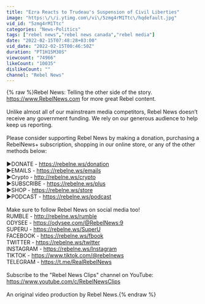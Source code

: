```yaml
---
title: "Ezra Reacts to Trudeau's Suspension of Civil Liberties"
image: "https:\/\/i.ytimg.com\/vi\/5zmg4rM1Ttc\/hqdefault.jpg"
vid_id: "5zmg4rM1Ttc"
categories: "News-Politics"
tags: ["rebel news","rebel news canada","rebel media"]
date: "2022-02-15T07:48:28+03:00"
vid_date: "2022-02-15T00:46:50Z"
duration: "PT1H15M30S"
viewcount: "74966"
likeCount: "10035"
dislikeCount: ""
channel: "Rebel News"
---
```

{% raw %}Rebel News: Telling the other side of the story. <a rel="nofollow" target="blank" href="https://www.RebelNews.com">https://www.RebelNews.com</a> for more great Rebel content. <br /><br />Unlike almost all of our mainstream media competitors, Rebel News doesn’t receive any government funding. We rely on our generous audience to help keep us reporting.<br /><br />Please consider supporting Rebel News by making a donation, purchasing a RebelNews+ subscription, shopping in our online store, or any of the other methods below: <br /><br />►DONATE - <a rel="nofollow" target="blank" href="https://rebelne.ws/donation">https://rebelne.ws/donation</a><br />►EMAILS - <a rel="nofollow" target="blank" href="https://rebelne.ws/emails">https://rebelne.ws/emails</a><br />►Crypto - <a rel="nofollow" target="blank" href="http://rebelne.ws/crypto">http://rebelne.ws/crypto</a><br />►SUBSCRIBE - <a rel="nofollow" target="blank" href="https://rebelne.ws/plus">https://rebelne.ws/plus</a><br />►SHOP - <a rel="nofollow" target="blank" href="https://rebelne.ws/store">https://rebelne.ws/store</a><br />►PODCAST - <a rel="nofollow" target="blank" href="https://rebelne.ws/podcast">https://rebelne.ws/podcast</a><br /><br />Make sure to follow Rebel News on social media too! <br />RUMBLE - <a rel="nofollow" target="blank" href="http://rebelne.ws/rumble">http://rebelne.ws/rumble</a><br />ODYSEE - <a rel="nofollow" target="blank" href="https://odysee.com/@RebelNews:9">https://odysee.com/@RebelNews:9</a><br />SUPERU - <a rel="nofollow" target="blank" href="https://rebelne.ws/SuperU">https://rebelne.ws/SuperU</a><br />FACEBOOK - <a rel="nofollow" target="blank" href="https://rebelne.ws/fbook">https://rebelne.ws/fbook</a><br />TWITTER - <a rel="nofollow" target="blank" href="https://rebelne.ws/twitter">https://rebelne.ws/twitter</a><br />INSTAGRAM - <a rel="nofollow" target="blank" href="https://rebelne.ws/Instagram">https://rebelne.ws/Instagram</a><br />TIKTOK - <a rel="nofollow" target="blank" href="https://www.tiktok.com/@rebelnews">https://www.tiktok.com/@rebelnews</a><br />TELEGRAM - <a rel="nofollow" target="blank" href="https://t.me/RealRebelNews">https://t.me/RealRebelNews</a><br /><br />Subscribe to the &quot;Rebel News Clips&quot; channel on YouTube: <a rel="nofollow" target="blank" href="https://www.youtube.com/c/RebelNewsClips">https://www.youtube.com/c/RebelNewsClips</a><br /><br />An original video production by Rebel News.{% endraw %}
